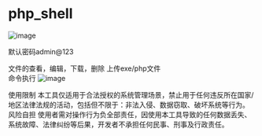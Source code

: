 # php_shell

![image](https://github.com/user-attachments/assets/180fd007-6734-4d8d-b455-a1c471f7dedd)

默认密码admin@123

文件的查看，编辑，下载，删除
上传exe/php文件  
命令执行
![image](https://github.com/user-attachments/assets/c21bafcc-cd3e-4525-9974-a299a9880084)

使用限制
本工具仅适用于合法授权的系统管理场景，禁止用于任何违反所在国家/地区法律法规的活动，包括但不限于：非法入侵、数据窃取、破坏系统等行为。
风险自担
使用者需对操作行为负全部责任，因使用本工具导致的任何数据丢失、系统故障、法律纠纷等后果，开发者不承担任何民事、刑事及行政责任。



